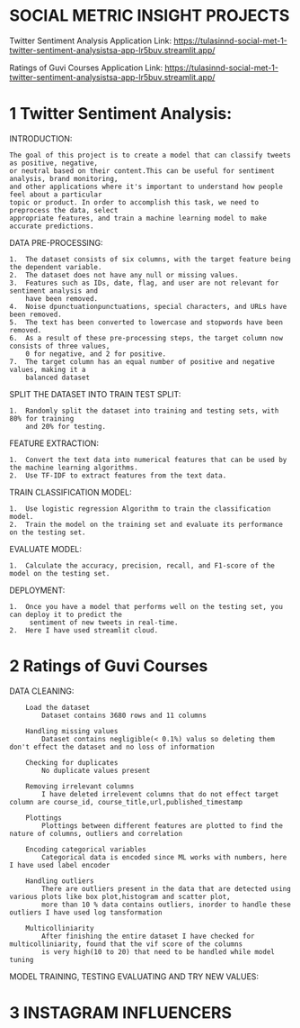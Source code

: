 # SOCIAL METRIC INSIGHT PROJECTS

Twitter Sentiment Analysis Application Link: 
https://tulasinnd-social-met-1-twitter-sentiment-analysistsa-app-lr5buv.streamlit.app/


Ratings of Guvi Courses Application Link:
https://tulasinnd-social-met-1-twitter-sentiment-analysistsa-app-lr5buv.streamlit.app/


# 1 Twitter Sentiment Analysis:

INTRODUCTION:

    The goal of this project is to create a model that can classify tweets as positive, negative, 
    or neutral based on their content.This can be useful for sentiment analysis, brand monitoring, 
    and other applications where it's important to understand how people feel about a particular 
    topic or product. In order to accomplish this task, we need to preprocess the data, select 
    appropriate features, and train a machine learning model to make accurate predictions.

DATA PRE-PROCESSING:

    1.	The dataset consists of six columns, with the target feature being the dependent variable.
    2.	The dataset does not have any null or missing values.
    3.	Features such as IDs, date, flag, and user are not relevant for sentiment analysis and
        have been removed.
    4.	Noise dpunctuationpunctuations, special characters, and URLs have been removed.
    5.	The text has been converted to lowercase and stopwords have been removed.
    6.	As a result of these pre-processing steps, the target column now consists of three values, 
        0 for negative, and 2 for positive.
    7.	The target column has an equal number of positive and negative values, making it a 
        balanced dataset

SPLIT THE DATASET INTO TRAIN TEST SPLIT:

    1.	Randomly split the dataset into training and testing sets, with 80% for training 
        and 20% for testing.

FEATURE EXTRACTION:

    1.	Convert the text data into numerical features that can be used by the machine learning algorithms.
    2.	Use TF-IDF to extract features from the text data.

TRAIN CLASSIFICATION MODEL:

    1.	Use logistic regression Algorithm to train the classification model.
    2.	Train the model on the training set and evaluate its performance on the testing set.

EVALUATE MODEL:

    1.	Calculate the accuracy, precision, recall, and F1-score of the model on the testing set.

DEPLOYMENT:

    1.	Once you have a model that performs well on the testing set, you can deploy it to predict the 
         sentiment of new tweets in real-time.
    2.	Here I have used streamlit cloud.

# 2 Ratings of Guvi Courses

DATA CLEANING:

        Load the dataset
            Dataset contains 3680 rows and 11 columns
            
        Handling missing values
            Dataset contains negligible(< 0.1%) valus so deleting them don't effect the dataset and no loss of information
            
        Checking for duplicates
            No duplicate values present 
            
        Removing irrelevant columns
            I have deleted irrelevent columns that do not effect target column are course_id, course_title,url,published_timestamp
            
        Plottings
            Plottings between different features are plotted to find the nature of columns, outliers and correlation
            
        Encoding categorical variables
            Categorical data is encoded since ML works with numbers, here I have used label encoder
            
        Handling outliers
            There are outliers present in the data that are detected using various plots like box plot,histogram and scatter plot, 
            more than 10 % data contains outliers, inorder to handle these outliers I have used log tansformation
            
        Multicolliniarity
            After finishing the entire dataset I have checked for multicolliniarity, found that the vif score of the columns 
            is very high(10 to 20) that need to be handled while model tuning
            
  MODEL TRAINING, TESTING EVALUATING AND TRY NEW VALUES:
  


# 3 INSTAGRAM INFLUENCERS
